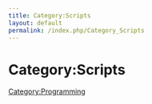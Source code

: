 ```yaml
---
title: Category:Scripts
layout: default
permalink: /index.php/Category_Scripts
---
```


# Category:Scripts

[Category:Programming](Category_Programming)